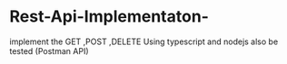 # Rest-Api-Implementaton-
implement the GET ,POST ,DELETE Using typescript and nodejs also be tested (Postman API)
